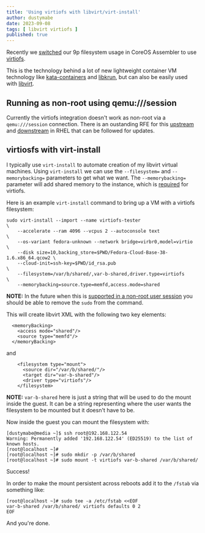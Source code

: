 ```yaml
---
title: 'Using virtiofs with libvirt/virt-install'
author: dustymabe
date: 2023-09-08
tags: [ libvirt virtiofs ]
published: true
---
```


Recently we
[switched](https://github.com/coreos/coreos-assembler/pull/3428)
our 9p filesystem usage in CoreOS Assembler to use
[virtiofs](https://virtio-fs.gitlab.io/).

This is the technology behind a lot of new lightweight container VM
technology like [kata-containers](https://katacontainers.io/) and
[libkrun](https://github.com/containers/libkrun), but can also be
easily used with [libvirt](https://libvirt.org/).

## Running as non-root using qemu:///session

Currently the virtiofs integration doesn't work as non-root via a
`qemu:///session` connection. There is an oustanding RFE for this
[upstream](https://gitlab.com/libvirt/libvirt/-/issues/535)
and [downstream](https://bugzilla.redhat.com/show_bug.cgi?id=2034630)
in RHEL that can be followed for updates.

## virtiosfs with virt-install

I typically use `virt-install` to automate creation of my libvirt virtual
machines. Using `virt-install` we can use the `--filesystem=` and
`--memorybacking=` parameters to get what we want. The
`--memorybacking=` parameter will add shared memory to the instance,
which is [required](https://libvirt.org/kbase/virtiofs.html#other-options-for-vhost-user-memory-setup)
for virtiofs.

Here is an example `virt-install` command to bring up a VM with
a virtiofs filesystem:

```
sudo virt-install --import --name virtiofs-tester                           \
    --accelerate --ram 4096 --vcpus 2 --autoconsole text                    \
    --os-variant fedora-unknown --network bridge=virbr0,model=virtio        \
    --disk size=10,backing_store=$PWD/Fedora-Cloud-Base-38-1.6.x86_64.qcow2 \
    --cloud-init=ssh-key=$PWD/id_rsa.pub                                    \
    --filesystem=/var/b/shared/,var-b-shared,driver.type=virtiofs           \
    --memorybacking=source.type=memfd,access.mode=shared
```

**NOTE:** In the future when this is [supported in a non-root user session](https://gitlab.com/libvirt/libvirt/-/issues/535) you should be able to remove the `sudo` from the command.

This will create libvirt XML with the following two key elements:

```
  <memoryBacking>
    <access mode="shared"/>
    <source type="memfd"/>
  </memoryBacking>
```

and

```
    <filesystem type="mount">
      <source dir="/var/b/shared/"/>
      <target dir="var-b-shared"/>
      <driver type="virtiofs"/>
    </filesystem>
```

**NOTE:** `var-b-shared` here is just a string that will be used to do the mount inside the guest. It can be a string representing where the user wants the filesystem to be mounted but it doesn't have to be.

Now inside the guest you can mount the filesystem with:

```
[dustymabe@media ~]$ ssh root@192.168.122.54
Warning: Permanently added '192.168.122.54' (ED25519) to the list of known hosts.
[root@localhost ~]# 
[root@localhost ~]# sudo mkdir -p /var/b/shared
[root@localhost ~]# sudo mount -t virtiofs var-b-shared /var/b/shared/
```

Success!

In order to make the mount persistent across reboots add it to the
`/fstab` via something like:

```
[root@localhost ~]# sudo tee -a /etc/fstab <<EOF 
var-b-shared /var/b/shared/ virtiofs defaults 0 2
EOF
```

And you're done.
